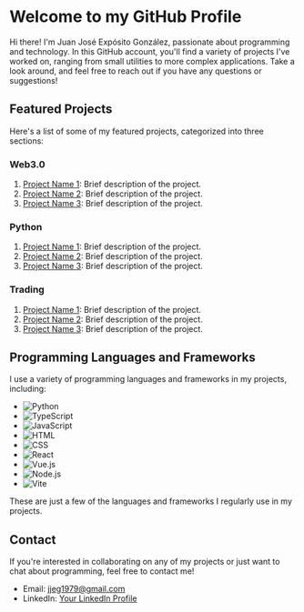 # Welcome to my GitHub Profile

Hi there! I'm Juan José Expósito González, passionate about programming and technology. In this GitHub account, you'll find a variety of projects I've worked on, ranging from small utilities to more complex applications. Take a look around, and feel free to reach out if you have any questions or suggestions!

## Featured Projects

Here's a list of some of my featured projects, categorized into three sections:

### Web3.0

1. [Project Name 1](project-link): Brief description of the project.
2. [Project Name 2](project-link): Brief description of the project.
3. [Project Name 3](project-link): Brief description of the project.

### Python

1. [Project Name 1](project-link): Brief description of the project.
2. [Project Name 2](project-link): Brief description of the project.
3. [Project Name 3](project-link): Brief description of the project.

### Trading

1. [Project Name 1](project-link): Brief description of the project.
2. [Project Name 2](project-link): Brief description of the project.
3. [Project Name 3](project-link): Brief description of the project.

## Programming Languages and Frameworks

I use a variety of programming languages and frameworks in my projects, including:

- ![Python](https://img.shields.io/badge/Python-3776AB?style=flat-square&logo=python&logoColor=white)
- ![TypeScript](https://img.shields.io/badge/TypeScript-3178C6?style=flat-square&logo=typescript&logoColor=white)
- ![JavaScript](https://img.shields.io/badge/JavaScript-F7DF1E?style=flat-square&logo=javascript&logoColor=black)
- ![HTML](https://img.shields.io/badge/HTML5-E34F26?style=flat-square&logo=html5&logoColor=white)
- ![CSS](https://img.shields.io/badge/CSS3-1572B6?style=flat-square&logo=css3&logoColor=white)
- ![React](https://img.shields.io/badge/React-61DAFB?style=flat-square&logo=react&logoColor=black)
- ![Vue.js](https://img.shields.io/badge/Vue.js-4FC08D?style=flat-square&logo=vue-dot-js&logoColor=white)
- ![Node.js](https://img.shields.io/badge/Node.js-339933?style=flat-square&logo=node-dot-js&logoColor=white)
- ![Vite](https://img.shields.io/badge/Vite-646CFF?style=flat-square&logo=vite&logoColor=white)

These are just a few of the languages and frameworks I regularly use in my projects.

## Contact

If you're interested in collaborating on any of my projects or just want to chat about programming, feel free to contact me!

- Email: jjeg1979@gmail.com
- LinkedIn: [Your LinkedIn Profile](https://www.linkedin.com/in/juan-jos%C3%A9-exp%C3%B3sito-gonz%C3%A1lez-31557117/)


